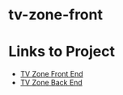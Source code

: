 # tv-zone-front

# Links to Project

- [TV Zone Front End](https://tv-zone.herokuapp.com/)
- [TV Zone Back End](https://blooming-thicket-84174.herokuapp.com/admin/tv_zone/shows/)